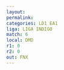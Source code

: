 ```yaml
---
layout: 
permalink: 
categories: LD1 EA1
liga: LIGA INDIGO
match: 6
local: DMD
r1: 0
r2: 0
out: FNX
---
```

